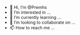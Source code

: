 - 👋 Hi, I’m @Premhs
- 👀 I’m interested in ...
- 🌱 I’m currently learning ...
- 💞️ I’m looking to collaborate on ...
- 📫 How to reach me ...

<!---
Premhs/Premhs is a ✨ special ✨ repository because its `README.md` (this file) appears on your GitHub profile.
You can click the Preview link to take a look at your changes.
--->
